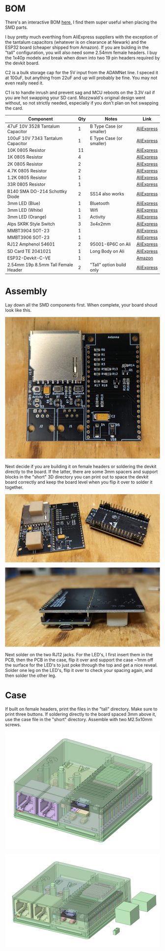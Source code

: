 # BOM

There's an interactive BOM [here](https://djtersteegc.github.io/fujinet-adam-hardware/ibom-devkit-smd.html), I find them super useful when placing the SMD parts. 

I buy pretty much everthing from AliExpress suppliers with the exception of the tantalum capacitors (whatever is on clearance at Newark) and the ESP32 board (cheaper shipped from Amazon). If you are bulding in the "tall" configuration, you will also need some 2.54mm female headers.  I buy the 1x40p models and break when down into two 19 pin headers required by the devkit board.

C2 is a bulk storage cap for the 5V input from the ADAMNet line.  I speced it at 100uF, but anything from 22uF and up will probably be fine.  You may not even really need it.

C1 is to handle inrush and prevent sag and MCU reboots on the 3.3V rail if you are hot swapping your SD card.  Mozzwald's original design went without, so not strictly needed, especially if you don't plan on hot swapping the card.

| Component                           | Qty  | Notes                    | Link                                                         |
| ----------------------------------- | ---- | ------------------------ | ------------------------------------------------------------ |
| 47uF 10V 3528 Tantalum Capacitor    | 1    | B Type Case (or smaller) | [AliExpress](https://www.aliexpress.us/item/2251832779546992.html) |
| 100uF 10V 7343 Tantalum Capacitor   | 1    | E Type Case (or smaller) | [AliExpress](https://www.aliexpress.us/item/2251832782845246.html) |
| 10K 0805 Resistor                   | 11   |                          | [AliExpress](https://www.aliexpress.us/item/3256801607747550.html) |
| 1K 0805 Resistor                    | 4    |                          | [AliExpress](https://www.aliexpress.us/item/3256801607747550.html) |
| 2K 0805 Resistor                    | 2    |                          | [AliExpress](https://www.aliexpress.us/item/3256801607747550.html) |
| 4.7K 0805 Resistor                  | 2    |                          | [AliExpress](https://www.aliexpress.us/item/3256801607747550.html) |
| 1.2K 0805 Resistor                  | 1    |                          | [AliExpress](https://www.aliexpress.us/item/3256801607747550.html) |
| 33R 0805 Resistor                   | 1    |                          | [AliExpress](https://www.aliexpress.us/item/3256801607747550.html) |
| B140 SMA DO-214 Schottky Diode      | 2    | SS14 also works          | [AliExpress](https://www.aliexpress.us/item/2255800145156429.html) |
| 3mm LED (Blue)                      | 1    | Bluetooth                | [AliExpress](https://www.aliexpress.us/item/2255800226600744.html) |
| 3mm LED (White)                     | 1    | Wifi                     | [AliExpress](https://www.aliexpress.us/item/2255800226600744.html) |
| 3mm LED (Orange)                    | 1    | Activity                 | [AliExpress](https://www.aliexpress.us/item/2255800226600744.html) |
| Alps SKRK Style Switch              | 3    | 3x4x2mm                  | [AliExpress](https://www.aliexpress.us/item/2255801131587911.html) |
| MMBT3904 SOT-23                     | 1    |                          | [AliExpress](https://www.aliexpress.us/item/3256802985590487.html) |
| MMBT3906 SOT-23                     | 1    |                          | [AliExpress](https://www.aliexpress.us/item/3256802985563795.html) |
| RJ12 Amphenol 54601                 | 2    | 95001-6P6C on Ali        | [AliExpress](https://www.aliexpress.us/item/3256802891796239.html) |
| SD Card TE 2041021                  | 1    | Long Body on Ali         | [AliExpress](https://www.aliexpress.us/item/3256805779248826.html) |
| ESP32-Devkit-C-VE                   | 1    |                          | [Amazon](https://www.amazon.com/dp/B087TNPQCV)               |
| 2.54mm 19p 8.5mm Tall Female Header | 2    | "Tall" option build only | [AliExpress](https://www.aliexpress.us/item/2251832484668248.html) |



# Assembly

Lay down all the SMD components first.  When complete, your board shoud look like this.

![devkit-smd-no-through-hole](../docs/devkit-smd-no-through-hole.jpg)

Next decide if you are building it on female headers or soldering the devkit directly to the board.  If the latter, there are some 3mm spacers and support blocks in the "short" 3D directory you can print out to space the devkit board correctly and keep the board level when you flip it over to solder it together.

![devkit-smd-spacers-support-blocks](../docs/devkit-smd-spacers-support-blocks.jpg)

![devkit-smd-level](../docs/devkit-smd-level.jpg)

Next solder on the two RJ12 jacks.  For the LED's, I first insert them in the PCB, then the PCB in the case, flip it over and support the case ~1mm off the surface for the LED's to just poke through the top and get a nice reveal. Solder one leg on the LED's, flip it over to check your spacing again, and then solder the other leg.

# Case

If built on female headers, print the files in the "tall" directory.  Make sure to print three buttons.  If soldering directly to the board spaced 3mm above it, use the case file in the "short" directory.  Assemble with two M2.5x10mm screws.

![devkit-smd-tall-designspark](../docs/devkit-smd-tall-designspark.png)

![devkit-smd-designspark](../docs/devkit-smd-designspark.png)